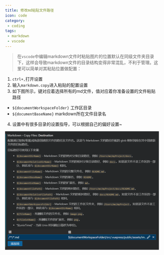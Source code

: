 ```yaml
---
title: 修改md粘贴文件路径
icon: code
category:
 - coding
tags:
 - markdown
 - vscode
---
```


> 在`vscode`中编辑markdown文件时粘贴图片的位置默认在同级文件夹目录下，这样会导致markdown文件的目录结构变得非常混乱，不利于管理。这里可以简单对其粘贴位置做配置：

1. `ctrl+,`打开设置
2. 输入`markdown.copy`进入粘贴的配置设置
3. 如下图所示，键对应着选择所有的md文件，值对应着你准备设置的文件粘贴路径
  - `${documentWorkspaceFolder}` 工作区目录
  - `${documentBaseName}` markdown所在文件目录名
4. 设置中有很多目录的设置指导，可以根据自己的偏好设置~

![粘贴路径设置](../../../.vuepress/public/assets/images/修改md粘贴文件路径/image.png)
